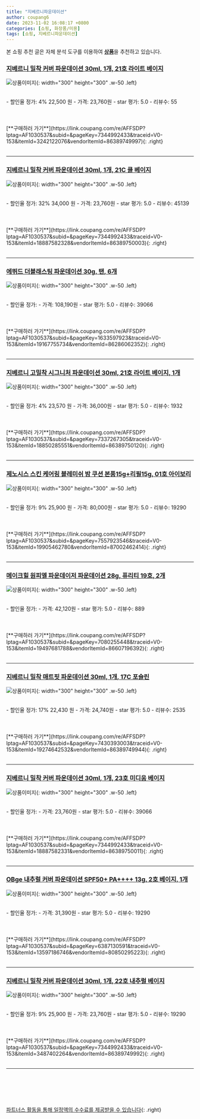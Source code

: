 ```yaml
---
title: "지베르니파운데이션"
author: coupang6
date: 2023-11-02 16:08:17 +0800
categories: [쇼핑, 화장품/미용]
tags: [쇼핑, 지베르니파운데이션]
---
```


본 쇼핑 추천 글은 자체 분석 도구를 이용하여 [**상품**](https://link.coupang.com/a/bao1ui)을 추천하고 있습니다.

### [지베르니 밀착 커버 파운데이션 30ml, 1개, 21호 라이트 베이지](https://link.coupang.com/re/AFFSDP?lptag=AF1030537&subid=&pageKey=7344992433&traceid=V0-153&itemId=3242122076&vendorItemId=86389749997)

![상품이미지](https://thumbnail10.coupangcdn.com/thumbnails/remote/230x230ex/image/retail/images/2023/06/26/17/6/a9f51ffb-4f1f-418a-8d9a-4feabf5ed37a.jpg){: width="300" height="300" .w-50 .left}


<br>
- 할인율 정가: 4%  22,500   원
- 가격: 23,760원
- star 평가: 5.0
- 리뷰수: 55
<br>
<br>
<br>
<br>
[**구매하러 가기**](https://link.coupang.com/re/AFFSDP?lptag=AF1030537&subid=&pageKey=7344992433&traceid=V0-153&itemId=3242122076&vendorItemId=86389749997){: .right}
<br>
<br>

---

### [지베르니 밀착 커버 파운데이션 30ml, 1개, 21C 쿨 베이지](https://link.coupang.com/re/AFFSDP?lptag=AF1030537&subid=&pageKey=7344992433&traceid=V0-153&itemId=18887582328&vendorItemId=86389750003)

![상품이미지](https://thumbnail9.coupangcdn.com/thumbnails/remote/230x230ex/image/retail/images/2023/06/26/17/2/b48b6f86-f5dd-49e4-b962-73307aabe4f9.jpg){: width="300" height="300" .w-50 .left}


<br>
- 할인율 정가: 32%  34,000   원
- 가격: 23,760원
- star 평가: 5.0
- 리뷰수: 45139
<br>
<br>
<br>
<br>
[**구매하러 가기**](https://link.coupang.com/re/AFFSDP?lptag=AF1030537&subid=&pageKey=7344992433&traceid=V0-153&itemId=18887582328&vendorItemId=86389750003){: .right}
<br>
<br>

---

### [에뛰드 더블래스팅 파운데이션 30g, 탠, 6개](https://link.coupang.com/re/AFFSDP?lptag=AF1030537&subid=&pageKey=1633597923&traceid=V0-153&itemId=19167755734&vendorItemId=86286062352)

![상품이미지](https://thumbnail6.coupangcdn.com/thumbnails/remote/230x230ex/image/retail/images/d4711eaf-2f99-4d16-8826-3033825520be2921177251508980796.png){: width="300" height="300" .w-50 .left}


<br>
- 할인율 정가: 
- 가격: 108,190원
- star 평가: 5.0
- 리뷰수: 39066
<br>
<br>
<br>
<br>
[**구매하러 가기**](https://link.coupang.com/re/AFFSDP?lptag=AF1030537&subid=&pageKey=1633597923&traceid=V0-153&itemId=19167755734&vendorItemId=86286062352){: .right}
<br>
<br>

---

### [지베르니 고밀착 시그니처 파운데이션 30ml, 21호 라이트 베이지, 1개](https://link.coupang.com/re/AFFSDP?lptag=AF1030537&subid=&pageKey=7337267305&traceid=V0-153&itemId=18850285551&vendorItemId=86389750120)

![상품이미지](https://thumbnail10.coupangcdn.com/thumbnails/remote/230x230ex/image/retail/images/2023/06/26/17/2/fd8dc019-6755-4d28-8e42-ad8ae1eceb26.jpg){: width="300" height="300" .w-50 .left}


<br>
- 할인율 정가: 4%  23,570   원
- 가격: 36,000원
- star 평가: 5.0
- 리뷰수: 1932
<br>
<br>
<br>
<br>
[**구매하러 가기**](https://link.coupang.com/re/AFFSDP?lptag=AF1030537&subid=&pageKey=7337267305&traceid=V0-153&itemId=18850285551&vendorItemId=86389750120){: .right}
<br>
<br>

---

### [제노시스 스킨 케어링 블레미쉬 밤 쿠션 본품15g+리필15g, 01호 아이보리](https://link.coupang.com/re/AFFSDP?lptag=AF1030537&subid=&pageKey=7557923546&traceid=V0-153&itemId=19905462780&vendorItemId=87002462414)

![상품이미지](https://thumbnail10.coupangcdn.com/thumbnails/remote/230x230ex/image/vendor_inventory/d5e1/e3532ac0ca31c3b44ca6e05bf040c224224641c156e3c1d5c1d8d12147c7.png){: width="300" height="300" .w-50 .left}


<br>
- 할인율 정가: 9%  25,900   원
- 가격: 80,000원
- star 평가: 5.0
- 리뷰수: 19290
<br>
<br>
<br>
<br>
[**구매하러 가기**](https://link.coupang.com/re/AFFSDP?lptag=AF1030537&subid=&pageKey=7557923546&traceid=V0-153&itemId=19905462780&vendorItemId=87002462414){: .right}
<br>
<br>

---

### [메이크힐 원피엘 파운데이저 파운데이션 28g, 퓨리티 19호, 2개](https://link.coupang.com/re/AFFSDP?lptag=AF1030537&subid=&pageKey=7080255448&traceid=V0-153&itemId=19497681788&vendorItemId=86607196392)

![상품이미지](https://thumbnail7.coupangcdn.com/thumbnails/remote/230x230ex/image/retail/images/2fc41fb3-a262-45da-b428-44291819f4f76440722116489518045.png){: width="300" height="300" .w-50 .left}


<br>
- 할인율 정가: 
- 가격: 42,120원
- star 평가: 5.0
- 리뷰수: 889
<br>
<br>
<br>
<br>
[**구매하러 가기**](https://link.coupang.com/re/AFFSDP?lptag=AF1030537&subid=&pageKey=7080255448&traceid=V0-153&itemId=19497681788&vendorItemId=86607196392){: .right}
<br>
<br>

---

### [지베르니 밀착 매트핏 파운데이션 30ml, 1개, 17C 포슬린](https://link.coupang.com/re/AFFSDP?lptag=AF1030537&subid=&pageKey=7430393003&traceid=V0-153&itemId=19274642532&vendorItemId=86389749944)

![상품이미지](https://thumbnail8.coupangcdn.com/thumbnails/remote/230x230ex/image/retail/images/2023/06/26/17/9/8d4cf98a-e727-496f-928e-22450bd97f7d.jpg){: width="300" height="300" .w-50 .left}


<br>
- 할인율 정가: 17%  22,430   원
- 가격: 24,740원
- star 평가: 5.0
- 리뷰수: 2535
<br>
<br>
<br>
<br>
[**구매하러 가기**](https://link.coupang.com/re/AFFSDP?lptag=AF1030537&subid=&pageKey=7430393003&traceid=V0-153&itemId=19274642532&vendorItemId=86389749944){: .right}
<br>
<br>

---

### [지베르니 밀착 커버 파운데이션 30ml, 1개, 23호 미디움 베이지](https://link.coupang.com/re/AFFSDP?lptag=AF1030537&subid=&pageKey=7344992433&traceid=V0-153&itemId=18887582331&vendorItemId=86389750011)

![상품이미지](https://thumbnail9.coupangcdn.com/thumbnails/remote/230x230ex/image/retail/images/2023/06/26/17/9/7da5da54-821f-4015-adb3-c16c85d8093c.jpg){: width="300" height="300" .w-50 .left}


<br>
- 할인율 정가: 
- 가격: 23,760원
- star 평가: 5.0
- 리뷰수: 39066
<br>
<br>
<br>
<br>
[**구매하러 가기**](https://link.coupang.com/re/AFFSDP?lptag=AF1030537&subid=&pageKey=7344992433&traceid=V0-153&itemId=18887582331&vendorItemId=86389750011){: .right}
<br>
<br>

---

### [OBge 내추럴 커버 파운데이션 SPF50+ PA++++ 13g, 2호 베이지, 1개](https://link.coupang.com/re/AFFSDP?lptag=AF1030537&subid=&pageKey=6387130591&traceid=V0-153&itemId=13597186746&vendorItemId=80850295223)

![상품이미지](https://thumbnail6.coupangcdn.com/thumbnails/remote/230x230ex/image/retail/images/1608860233092968-cb0e0152-eb1a-4ccb-8546-9079ac612eb7.jpg){: width="300" height="300" .w-50 .left}


<br>
- 할인율 정가: 
- 가격: 31,390원
- star 평가: 5.0
- 리뷰수: 19290
<br>
<br>
<br>
<br>
[**구매하러 가기**](https://link.coupang.com/re/AFFSDP?lptag=AF1030537&subid=&pageKey=6387130591&traceid=V0-153&itemId=13597186746&vendorItemId=80850295223){: .right}
<br>
<br>

---

### [지베르니 밀착 커버 파운데이션 30ml, 1개, 22호 내추럴 베이지](https://link.coupang.com/re/AFFSDP?lptag=AF1030537&subid=&pageKey=7344992433&traceid=V0-153&itemId=3487402264&vendorItemId=86389749992)

![상품이미지](https://thumbnail7.coupangcdn.com/thumbnails/remote/230x230ex/image/retail/images/2023/06/26/17/3/c4df75d7-f544-47eb-8c06-dae3dfb15ea9.jpg){: width="300" height="300" .w-50 .left}


<br>
- 할인율 정가: 9%  25,900   원
- 가격: 23,760원
- star 평가: 5.0
- 리뷰수: 19290
<br>
<br>
<br>
<br>
[**구매하러 가기**](https://link.coupang.com/re/AFFSDP?lptag=AF1030537&subid=&pageKey=7344992433&traceid=V0-153&itemId=3487402264&vendorItemId=86389749992){: .right}
<br>
<br>

---
<br><br><br><br><br> [파트너스 활동을 통해 일정액의 수수료를 제공받을 수 있습니다](https://link.coupang.com/a/bao1ui){: .right}